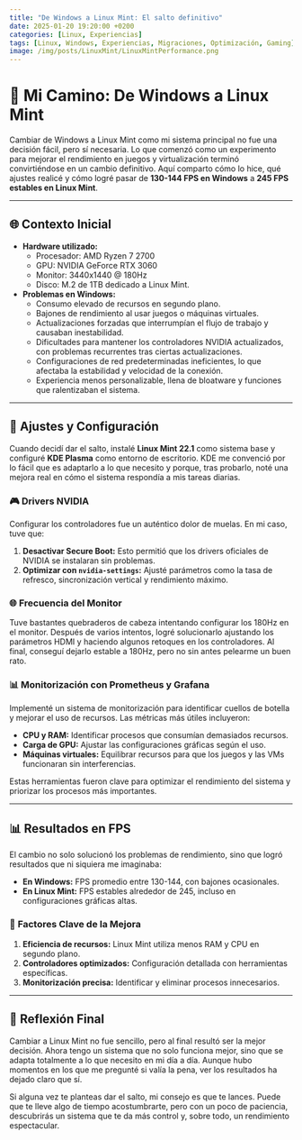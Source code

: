 ```yaml
---
title: "De Windows a Linux Mint: El salto definitivo"
date: 2025-01-20 19:20:00 +0200
categories: [Linux, Experiencias]
tags: [Linux, Windows, Experiencias, Migraciones, Optimización, Gaming]
image: /img/posts/LinuxMint/LinuxMintPerformance.png
---
```

# 🌟 Mi Camino: De Windows a Linux Mint

Cambiar de Windows a Linux Mint como mi sistema principal no fue una decisión fácil, pero sí necesaria. Lo que comenzó como un experimento para mejorar el rendimiento en juegos y virtualización terminó convirtiéndose en un cambio definitivo. Aquí comparto cómo lo hice, qué ajustes realicé y cómo logré pasar de **130-144 FPS en Windows** a **245 FPS estables en Linux Mint**.

---

## 🌐 Contexto Inicial

- **Hardware utilizado:**
  - Procesador: AMD Ryzen 7 2700
  - GPU: NVIDIA GeForce RTX 3060
  - Monitor: 3440x1440 @ 180Hz
  - Disco: M.2 de 1TB dedicado a Linux Mint.
- **Problemas en Windows:**
  - Consumo elevado de recursos en segundo plano.
  - Bajones de rendimiento al usar juegos o máquinas virtuales.
  - Actualizaciones forzadas que interrumpían el flujo de trabajo y causaban inestabilidad.
  - Dificultades para mantener los controladores NVIDIA actualizados, con problemas recurrentes tras ciertas actualizaciones.
  - Configuraciones de red predeterminadas ineficientes, lo que afectaba la estabilidad y velocidad de la conexión.
  - Experiencia menos personalizable, llena de bloatware y funciones que ralentizaban el sistema.

---

## 🔧 Ajustes y Configuración

Cuando decidí dar el salto, instalé **Linux Mint 22.1** como sistema base y configuré **KDE Plasma** como entorno de escritorio. KDE me convenció por lo fácil que es adaptarlo a lo que necesito y porque, tras probarlo, noté una mejora real en cómo el sistema respondía a mis tareas diarias.

### 🎮 **Drivers NVIDIA**

Configurar los controladores fue un auténtico dolor de muelas. En mi caso, tuve que:

1. **Desactivar Secure Boot:** Esto permitió que los drivers oficiales de NVIDIA se instalaran sin problemas.
2. **Optimizar con ********`nvidia-settings`********:** Ajusté parámetros como la tasa de refresco, sincronización vertical y rendimiento máximo.

### 🌐 **Frecuencia del Monitor**

Tuve bastantes quebraderos de cabeza intentando configurar los 180Hz en el monitor. Después de varios intentos, logré solucionarlo ajustando los parámetros HDMI y haciendo algunos retoques en los controladores. Al final, conseguí dejarlo estable a 180Hz, pero no sin antes pelearme un buen rato.

### 📊 **Monitorización con Prometheus y Grafana**

Implementé un sistema de monitorización para identificar cuellos de botella y mejorar el uso de recursos. Las métricas más útiles incluyeron:

- **CPU y RAM:** Identificar procesos que consumían demasiados recursos.
- **Carga de GPU:** Ajustar las configuraciones gráficas según el uso.
- **Máquinas virtuales:** Equilibrar recursos para que los juegos y las VMs funcionaran sin interferencias.

Estas herramientas fueron clave para optimizar el rendimiento del sistema y priorizar los procesos más importantes.

---

## 📊 Resultados en FPS

El cambio no solo solucionó los problemas de rendimiento, sino que logró resultados que ni siquiera me imaginaba:

- **En Windows:** FPS promedio entre 130-144, con bajones ocasionales.
- **En Linux Mint:** FPS estables alrededor de 245, incluso en configuraciones gráficas altas.

### 🚀 **Factores Clave de la Mejora**

1. **Eficiencia de recursos:** Linux Mint utiliza menos RAM y CPU en segundo plano.
2. **Controladores optimizados:** Configuración detallada con herramientas específicas.
3. **Monitorización precisa:** Identificar y eliminar procesos innecesarios.

---

## 🎉 Reflexión Final

Cambiar a Linux Mint no fue sencillo, pero al final resultó ser la mejor decisión. Ahora tengo un sistema que no solo funciona mejor, sino que se adapta totalmente a lo que necesito en mi día a día. Aunque hubo momentos en los que me pregunté si valía la pena, ver los resultados ha dejado claro que sí.

Si alguna vez te planteas dar el salto, mi consejo es que te lances. Puede que te lleve algo de tiempo acostumbrarte, pero con un poco de paciencia, descubrirás un sistema que te da más control y, sobre todo, un rendimiento espectacular.

